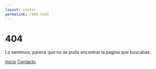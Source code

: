 ```yaml
---
layout: center
permalink: /404.html
---
```


# 404

Lo sentimos, parece que no se pudo encontrar la pagina que buscabas.

<div class="mt3">
  <a href="{{ site.baseurl }}/" class="button button-blue button-big">Inicio</a>
  <a href="{{ site.baseurl }}/contacto/" class="button button-blue button-big">Contacto</a>
</div>
